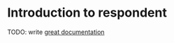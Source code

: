 # Introduction to respondent

TODO: write [great documentation](http://jacobian.org/writing/what-to-write/)
